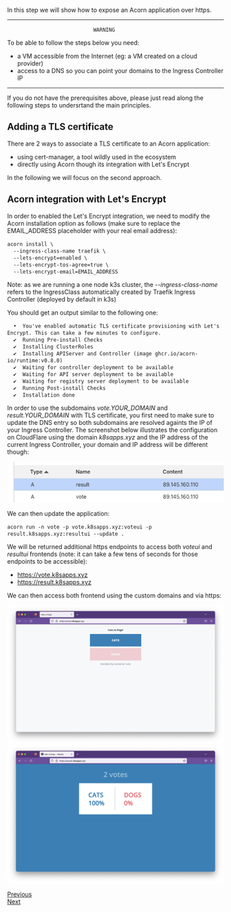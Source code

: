 In this step we will show how to expose an Acorn application over https.

----------------------------------------------------------------------------
                                WARNING
To be able to follow the steps below you need:
- a VM accessible from the Internet (eg: a VM created on a cloud provider)
- access to a DNS so you can point your domains to the Ingress Controller IP
----------------------------------------------------------------------------

If you do not have the prerequisites above, please just read along the following steps to undersrtand the main principles.

## Adding a TLS certificate

There are 2 ways to associate a TLS certificate to an Acorn application:
- using cert-manager, a tool wildly used in the ecosystem
- directly using Acorn though its integration with Let's Encrypt

In the following we will focus on the second approach.

## Acorn integration with Let's Encrypt

In order to enabled the Let's Encrypt integration, we need to modify the Acorn installation option as follows (make sure to replace the EMAIL_ADDRESS placeholder with your real email address):

```
acorn install \
  --ingress-class-name traefik \
  --lets-encrypt=enabled \
  --lets-encrypt-tos-agree=true \
  --lets-encrypt-email=EMAIL_ADDRESS
```

Note: as we are running a one node k3s cluster, the *--ingress-class-name* refers to the IngressClass automatically created by Traefik Ingress Controller (deployed by default in k3s)

You should get an output similar to the following one:

```
  •  You've enabled automatic TLS certificate provisioning with Let's Encrypt. This can take a few minutes to configure.
  ✔  Running Pre-install Checks
  ✔  Installing ClusterRoles
  ✔  Installing APIServer and Controller (image ghcr.io/acorn-io/runtime:v0.8.0)
  ✔  Waiting for controller deployment to be available
  ✔  Waiting for API server deployment to be available
  ✔  Waiting for registry server deployment to be available
  ✔  Running Post-install Checks
  ✔  Installation done
```

In order to use the subdomains *vote.YOUR_DOMAIN* and *result.YOUR_DOMAIN* with TLS certificate, you first need to make sure to update the DNS entry so both subdomains are resolved againts the IP of your Ingress Controller. The screenshot below illustrates the configuration on CloudFlare using the domain *k8sapps.xyz* and the IP address of the current Ingress Controller, your domain and IP address will be different though:

![Cloudflare](./images/tls/cloudflare.png)

We can then update the application:

```
acorn run -n vote -p vote.k8sapps.xyz:voteui -p result.k8sapps.xyz:resultui --update .
```

We will be returned additional https endpoints to access both *voteui* and *resultui* frontends (note: it can take a few tens of seconds for those endpoints to be accessible):

- https://vote.k8sapps.xyz
- https://result.k8sapps.xyz 

We can then access both frontend using the custom domains and via https:

![Vote UI](./images/tls/vote.png)
![Result UI](./images/tls/result.png)


[Previous](./domain.md)  
[Next](./congrats.md)